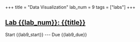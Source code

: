 +++
title = "Data Visualization"
lab_num = 9
tags = ["labs"]
+++

## [Lab {{lab_num}}: {{title}}](https://github.com/PsuAstro416/lab9)

Start {{lab9_start}} ---
Due {{lab9_due}}  
